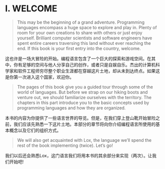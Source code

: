 # I. WELCOME

> This may be the beginning of a grand adventure. Programming languages encompass a huge space to explore and play in. Plenty of room for your own creations to share with others or just enjoy yourself. Brilliant computer scientists and software engineers have spent entire careers traversing this land without ever reaching the end. If this book is your first entry into the country, welcome.

这也许是一场大冒险的开始。编程语言包含了一个巨大的探索和游戏空间。在其中，你有足够的空间与他人分享自己的创作，或者只是自娱自乐。杰出的计算机科学家和软件工程师穷尽整个职业生涯都在穿越这片土地，却从未到达终点。如果这是你第一次进入这个国家，欢迎你。

> The pages of this book give you a guided tour through some of the world of languages. But before we strap on our hiking boots and venture out, we should familiarize ourselves with the territory. The chapters in this part introduce you to the basic concepts used by programming languages and how they are organized.

本书的内容为你提供了一些语言世界的导览。但是，在我们穿上登山靴开始冒险之前，我们应该先熟悉一下这片土地。本部分的章节将向你介绍编程语言所使用的基本概念以及它们的组织方式。

> We will also get acquainted with Lox, the language we’ll spend the rest of the book implementing (twice). Let’s go!

我们以后还会熟悉Lox，这门语言我们将用本书的其余部分来实现（两次）。让我们开始吧!